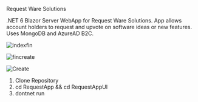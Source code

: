 Request Ware Solutions

.NET 6 Blazor Server WebApp for Request Ware Solutions. App allows account holders to request and upvote on software ideas or new features. Uses MongoDB and AzureAD B2C.




![indexfin](https://user-images.githubusercontent.com/95720340/167708121-dbdb866e-fbe4-4e56-ba6d-80edf231fc09.png)

![fincreate](https://user-images.githubusercontent.com/95720340/167708152-d45ab2bd-3e3f-4e1d-889e-5ced220e0ed3.png)

![Create](https://user-images.githubusercontent.com/95720340/167338494-fd1e7832-87ed-423a-965a-55fed525b220.png)
1. Clone Repository
2. cd RequestApp && cd RequestAppUI
3. dontnet run





